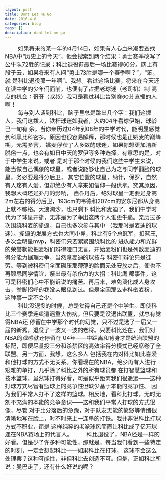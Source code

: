 ```yaml
---
layout: post
title: Dont Let Me Go
date: 2016-4-8
categories: blog
tags: []
description: dont let me go
---
```

<font size="4">
&emsp;&emsp;
如果将来的某一年的4月14日，如果有人心血来潮要查找NBA中“历史上的今天”，他会搜索到两个结果：勇士赛季改写了
公牛队72胜的记录；科比退役前最后一场比赛得60分。网上有段子云，如果将来有人问“勇士73胜是哪一个赛季啊？”，“笨，就
是科比退役那一年啊”。我想，看过这场比赛，将来在今天还在读中学的少年们面前，也便有了占据老球迷（老司机）制
高点的机会：哥哥（叔叔）我可是看过科比告别赛60分直播的人啊！<br/>
&emsp;&emsp;
每与别人谈到科比，脑子里总是跳出几个字：我们这拨人。我们这拨人，铁杆球迷如我者，大约04年看球伊始，球龄已一旬有
余。当你亲历过04年到08年的中学时代，能明显感觉到科黑比科密多。原因也很容易解释，那时候也是正姚麦的巅峰期，无需多言，
姚麦俘获了大多数的球迷，如果你想更加清新脱俗一点，也会有如日中天的罗伊等多种选择。有意思的是，对于中学生来说，或者
是对于那个时候的我们这些中学生来说，能当做自己偶像的球星，或者说能够让自己为之与同学翻脸的球星，务必要是得分后卫，
其它位置的球星，纳什，保罗，自然有人疼有人爱，但却绝少有人拿来如信仰一般供奉。究其原因，我想大概还是乔丹的影响，
自乔丹后，绝对球星一定要是身高2m左右的得分后卫，193cm的韦德和207cm的安东尼都从身高上就不够格。大浪淘沙，也只剩下
科比和麦迪了。我们中学时代为了球星开撕，无非是为了争出这两个人谁更牛逼。亲历过多次围绕科麦的撕逼，自己也多次参与其中
（我那时是麦迪的球迷）。撕逼的发展方式也大同小异，科比有5个总冠军，扣篮王, 多次全明星mvp，科密们只要紧紧围绕科比的
进攻能力和光鲜的荣誉就能把麦粉们辩得哑口无言。开始麦粉们也是列数麦迪的得分能力据理力争，当然拿麦迪的球技与
科密们辩论只是徒劳。等到被科密们全面碾压那薄薄的脸面无处安放之后，便也不再顾忌同学情谊，祭出最有杀伤力的大招：科比鹰
郡事件，这可是科密们心中不能诉说的痛苦。再后来，难免演化成人身攻击，拳脚招呼的我没亲眼见到过。但是全国那么多科密麦粉，
这种事一定不会少。<br/>
&emsp;&emsp;
科比没退役的时候，总是觉得自己还是个中学生。即使科比三个赛季连续遭遇重大伤病，但只要是没退出联盟，就总有觉得NBA还
停留在中学那个时代的幻觉，只不过是选了一届又一届的新秀，退役了一波又一波的老将。只要科比还在，我们对NBA的观感就还停留在
04年——中距离和背身才是统治联盟的标配，即便尽量投三分和杀禁区的高效率得分模式已经席卷了全联盟。另一方面，我想，这么多人
包括我在内对科比如此喜爱和他打球的方式不无关系。你看现在的NBA，绝少再有人进行艰难的单打，几乎除了科比之外的所有球员都
在打智慧篮球和技术篮球，虽然球打得好看，可是似乎距离我们很遥远——这种打球方式尽管有篮球上的竞争性但缺少基于本能的竞争性。
因为我们平常人打不了这样的篮球。相反地，看科比打球，无时无刻不充满的本能的竞争意识——这和我们平常人打球的方式很像，尽管
对于比分落后的急躁，对于队友无能的愤怒等情绪很清晰地写在脸上，时不时来上一连串的打铁。我并非说科比打球方式不职业，而是
这样纯粹的老派球风简直让科比成了亿万球迷在NBA赛场上的代言人。
&emsp;&emsp;
科比退役了，NBA还是一样的好看。但是少了许多种可能性，那就是，每当我们看到一些特定的时刻，一定会想起科比——如果科比在打球，
这球不会这么处理罢？这种可能性，非但科比去创造不可。但是，正如科比所说：曼巴走了，还有什么好说的呢？    




</font>


---

